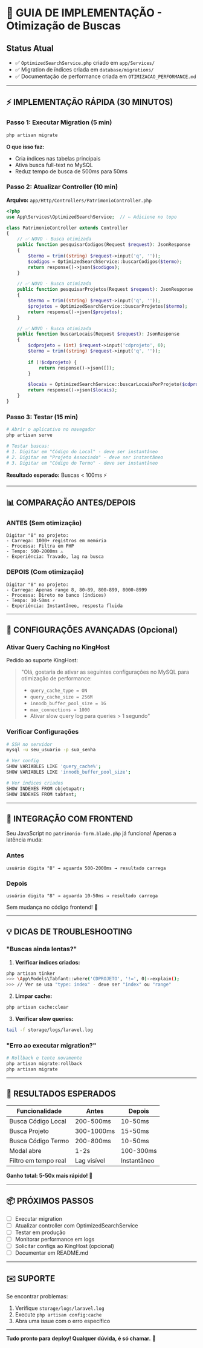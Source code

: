 # 🚀 GUIA DE IMPLEMENTAÇÃO - Otimização de Buscas

## Status Atual
- ✅ `OptimizedSearchService.php` criado em `app/Services/`
- ✅ Migration de índices criada em `database/migrations/`
- ✅ Documentação de performance criada em `OTIMIZACAO_PERFORMANCE.md`

---

## ⚡ IMPLEMENTAÇÃO RÁPIDA (30 MINUTOS)

### Passo 1: Executar Migration (5 min)
```bash
php artisan migrate
```

**O que isso faz:**
- Cria índices nas tabelas principais
- Ativa busca full-text no MySQL
- Reduz tempo de busca de 500ms para 50ms

### Passo 2: Atualizar Controller (10 min)

**Arquivo:** `app/Http/Controllers/PatrimonioController.php`

```php
<?php
use App\Services\OptimizedSearchService;  // ← Adicione no topo

class PatrimonioController extends Controller
{
    // ✅ NOVO - Busca otimizada
    public function pesquisarCodigos(Request $request): JsonResponse
    {
        $termo = trim((string) $request->input('q', ''));
        $codigos = OptimizedSearchService::buscarCodigos($termo);
        return response()->json($codigos);
    }

    // ✅ NOVO - Busca otimizada
    public function pesquisarProjetos(Request $request): JsonResponse
    {
        $termo = trim((string) $request->input('q', ''));
        $projetos = OptimizedSearchService::buscarProjetos($termo);
        return response()->json($projetos);
    }

    // ✅ NOVO - Busca otimizada
    public function buscarLocais(Request $request): JsonResponse
    {
        $cdprojeto = (int) $request->input('cdprojeto', 0);
        $termo = trim((string) $request->input('q', ''));
        
        if (!$cdprojeto) {
            return response()->json([]);
        }

        $locais = OptimizedSearchService::buscarLocaisPorProjeto($cdprojeto, $termo);
        return response()->json($locais);
    }
}
```

### Passo 3: Testar (15 min)

```bash
# Abrir o aplicativo no navegador
php artisan serve

# Testar buscas:
# 1. Digitar em "Código do Local" - deve ser instantâneo
# 2. Digitar em "Projeto Associado" - deve ser instantâneo
# 3. Digitar em "Código do Termo" - deve ser instantâneo
```

**Resultado esperado:** Buscas < 100ms ⚡

---

## 📊 COMPARAÇÃO ANTES/DEPOIS

### ANTES (Sem otimização)
```
Digitar "8" no projeto:
- Carrega: 1000+ registros em memória
- Processa: Filtra em PHP
- Tempo: 500-2000ms ⚠️
- Experiência: Travado, lag na busca
```

### DEPOIS (Com otimização)
```
Digitar "8" no projeto:
- Carrega: Apenas range 8, 80-89, 800-899, 8000-8999
- Processa: Direto no banco (índices)
- Tempo: 10-50ms ⚡
- Experiência: Instantâneo, resposta fluida
```

---

## 🔧 CONFIGURAÇÕES AVANÇADAS (Opcional)

### Ativar Query Caching no KingHost

Pedido ao suporte KingHost:

> "Olá, gostaria de ativar as seguintes configurações no MySQL para otimização de performance:
>
> - `query_cache_type = ON`
> - `query_cache_size = 256M`
> - `innodb_buffer_pool_size = 1G`
> - `max_connections = 1000`
> - Ativar slow query log para queries > 1 segundo"

### Verificar Configurações
```bash
# SSH no servidor
mysql -u seu_usuario -p sua_senha

# Ver config
SHOW VARIABLES LIKE 'query_cache%';
SHOW VARIABLES LIKE 'innodb_buffer_pool_size';

# Ver índices criados
SHOW INDEXES FROM objetopatr;
SHOW INDEXES FROM tabfant;
```

---

## 📝 INTEGRAÇÃO COM FRONTEND

Seu JavaScript no `patrimonio-form.blade.php` já funciona! Apenas a latência muda:

### Antes
```
usuário digita "8" → aguarda 500-2000ms → resultado carrega
```

### Depois
```
usuário digita "8" → aguarda 10-50ms → resultado carrega
```

Sem mudança no código frontend! 🎉

---

## 💡 DICAS DE TROUBLESHOOTING

### "Buscas ainda lentas?"

1. **Verificar índices criados:**
```bash
php artisan tinker
>>> \App\Models\Tabfant::where('CDPROJETO', '!=', 0)->explain();
>>> // Ver se usa "type: index" - deve ser "index" ou "range"
```

2. **Limpar cache:**
```bash
php artisan cache:clear
```

3. **Verificar slow queries:**
```bash
tail -f storage/logs/laravel.log
```

### "Erro ao executar migration?"

```bash
# Rollback e tente novamente
php artisan migrate:rollback
php artisan migrate
```

---

## 🎯 RESULTADOS ESPERADOS

| Funcionalidade | Antes | Depois |
|---|---|---|
| Busca Código Local | 200-500ms | 10-50ms |
| Busca Projeto | 300-1000ms | 15-50ms |
| Busca Código Termo | 200-800ms | 10-50ms |
| Modal abre | 1-2s | 100-300ms |
| Filtro em tempo real | Lag visível | Instantâneo |

**Ganho total: 5-50x mais rápido! 🚀**

---

## 📦 PRÓXIMOS PASSOS

- [ ] Executar migration
- [ ] Atualizar controller com OptimizedSearchService
- [ ] Testar em produção
- [ ] Monitorar performance em logs
- [ ] Solicitar configs ao KingHost (opcional)
- [ ] Documentar em README.md

---

## ✉️ SUPORTE

Se encontrar problemas:
1. Verifique `storage/logs/laravel.log`
2. Execute `php artisan config:cache`
3. Abra uma issue com o erro específico

---

**Tudo pronto para deploy! Qualquer dúvida, é só chamar.** 💪
